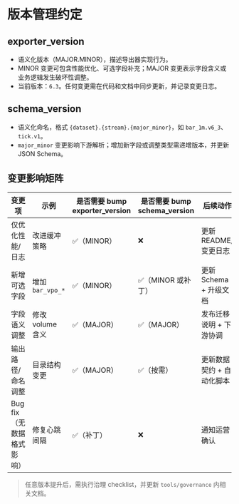 # 版本管理约定

## exporter_version
- 语义化版本（MAJOR.MINOR），描述导出器实现行为。
- MINOR 变更可包含性能优化、可选字段补充；MAJOR 变更表示字段含义或业务逻辑发生破坏性调整。
- 当前版本：`6.3`。任何变更需在代码和文档中同步更新，并记录变更日志。

## schema_version
- 语义化命名，格式 `{dataset}.{stream}.{major_minor}`，如 `bar_1m.v6_3`、`tick.v1`。
- `major_minor` 变更影响下游解析；增加新字段或调整类型需递增版本，并更新 JSON Schema。

## 变更影响矩阵

| 变更项 | 示例 | 是否需要 bump exporter_version | 是否需要 bump schema_version | 后续动作 |
| --- | --- | --- | --- | --- |
| 仅优化性能/日志 | 改进缓冲策略 | ✅（MINOR） | ❌ | 更新 README/变更日志 |
| 新增可选字段 | 增加 `bar_vpo_*` | ✅（MINOR） | ✅（MINOR 或补丁） | 更新 Schema + 升级文档 |
| 字段语义调整 | 修改 volume 含义 | ✅（MAJOR） | ✅（MAJOR） | 发布迁移说明 + 下游协调 |
| 输出路径/命名调整 | 目录结构变更 | ✅（MAJOR） | ✅（按需） | 更新数据契约 + 自动化脚本 |
| Bug fix（无数据格式影响） | 修复心跳间隔 | ✅（补丁） | ❌ | 通知运营确认 |

> 任意版本提升后，需执行治理 checklist，并更新 `tools/governance` 内相关文档。
